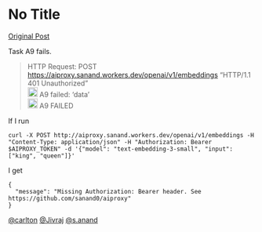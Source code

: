 # No Title

[Original Post](https://discourse.onlinedegree.iitm.ac.in/t/164277/398)

<p>Task A9 fails.</p>
<blockquote>
<p>HTTP Request: POST <a href="https://aiproxy.sanand.workers.dev/openai/v1/embeddings" rel="noopener nofollow ugc">https://aiproxy.sanand.workers.dev/openai/v1/embeddings</a> “HTTP/1.1 401 Unauthorized”<br>
<img src="https://emoji.discourse-cdn.com/google/red_circle.png?v=12" title=":red_circle:" class="emoji" alt=":red_circle:" loading="lazy" width="20" height="20"> A9 failed: ‘data’<br>
<img src="https://emoji.discourse-cdn.com/google/x.png?v=12" title=":x:" class="emoji" alt=":x:" loading="lazy" width="20" height="20"> A9 FAILED</p>
</blockquote>
<p>If I run</p>
<pre><code class="lang-auto">curl -X POST http://aiproxy.sanand.workers.dev/openai/v1/embeddings -H "Content-Type: application/json" -H "Authorization: Bearer $AIPROXY_TOKEN" -d '{"model": "text-embedding-3-small", "input": ["king", "queen"]}'
</code></pre>
<p>I get</p>
<pre><code class="lang-auto">{
  "message": "Missing Authorization: Bearer header. See https://github.com/sanand0/aiproxy"
}
</code></pre>
<p><a class="mention" href="/u/carlton">@carlton</a> <a class="mention" href="/u/jivraj">@Jivraj</a>  <a class="mention" href="/u/s.anand">@s.anand</a></p>